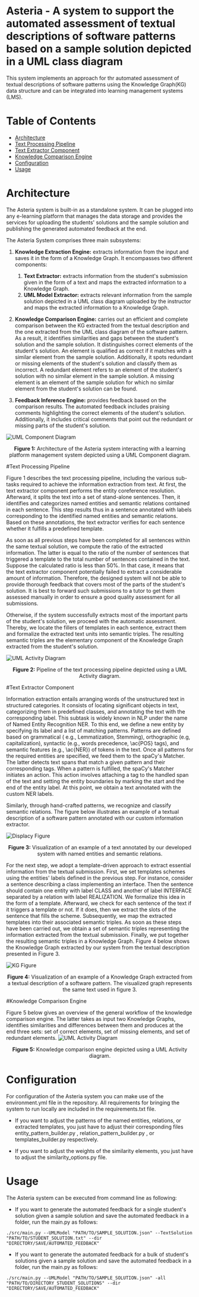 # Asteria - A system to support the automated assessment of textual descriptions of software patterns based on a sample solution depicted in a UML class diagram

This system implements an approach for thr automated assessment of textual descriptions of software patterns using the
Knowledge Graph(KG) data structure and can be integrated into learning management systems (LMS).

# Table of Contents

* [Architecture](#Architecture)
* [Text Processing Pipeline](#Text-Processing-Pipeline)
* [Text Extractor Component](#Text-Extractor-Component)
* [Knowledge Comparison Engine](#Knowledge-Comparison-Engine)
* [Configuration](#Configuration)
* [Usage](#Usage)

# Architecture

The Asteria system is built-in as a standalone system. It can be plugged into any e-learning platform that manages the
data storage and provides the services for uploading the students' solutions and the sample solution and publishing the
generated automated feedback at the end.

The Asteria System comprises three main subsystems:

1. **Knowledge Extraction Engine:** extracts information from the input and saves it in the form of a Knowledge Graph.
   It encompasses two different components:
    1. **Text Extractor:** extracts information from the student's submission given in the form of a text and maps the
       extracted information to a Knowledge Graph.
    2. **UML Model Extractor:** extracts relevant information from the sample solution depicted in a UML class diagram
       uploaded by the instructor and maps the extracted information to a Knowledge Graph.


2. **Knowledge Comparison Engine:** carries out an efficient and complete comparison between the KG extracted from the
   textual description and the one extracted from the UML class diagram of the software pattern. As a result, it
   identifies similarities and gaps between the student's solution and the sample solution. It distinguishes correct
   elements of the student's solution. An element is qualified as correct if it matches with a similar element from the
   sample solution. Additionally, it spots redundant or missing elements of the student's solution and classify them as
   incorrect. A redundant element refers to an element of the student's solution with no similar element in the sample
   solution. A missing element is an element of the sample solution for which no similar element from the student's
   solution can be found.


3. **Feedback Inference Engine:** provides feedback based on the comparison results. The automated feedback includes
   praising comments highlighting the correct elements of the student's solution. Additionally, it includes critical
   comments that point out the redundant or missing parts of the student's solution.

![UML Component Diagram](./figures/SubsystemDecomposition.png)
<p align="center"><b>Figure 1:</b> Architecture of the Asteria system interacting with a learning platform management system depicted using a UML Component diagram.</p>

#Text Processing Pipeline

Figure 1 describes the text processing pipeline, including the various sub-tasks required to achieve the information
extraction from text. At first, the text extractor component performs the entity coreference resolution. Afterward, it
splits the text into a set of stand-alone sentences. Then, it identifies and categorizes named entities and semantic
relations contained in each sentence. This step results thus in a sentence annotated with labels corresponding to the
identified named entities and semantic relations. Based on these annotations, the text extractor verifies for each
sentence whether it fulfills a predefined template.

As soon as all previous steps have been completed for all sentences within the same textual solution, we compute the
ratio of the extracted information. The latter is equal to the ratio of the number of sentences that triggered a
template to the total number of sentences contained in the text. Suppose the calculated ratio is less than 50\%. In that
case, it means that the text extractor component potentially failed to extract a considerable amount of information.
Therefore, the designed system will not be able to provide thorough feedback that covers most of the parts of the
student's solution. It is best to forward such submissions to a tutor to get them assessed manually in order to ensure a
good quality assessment for all submissions.

Otherwise, if the system successfully extracts most of the important parts of the student's solution, we proceed with
the automatic assessment. Thereby, we locate the fillers of templates in each sentence, extract them and formalize the
extracted text units into semantic triples. The resulting semantic triples are the elementary component of the Knowledge
Graph extracted from the student's solution.

![UML Activity Diagram](./figures/TextExtractor.png)
<p align="center"><b>Figure 2:</b> Pipeline of the text processing pipeline depicted using a UML Activity diagram.</p>

#Text Extractor Component

Information extraction entails arranging words of the unstructured text in structured categories. It consists of
locating significant objects in text, categorizing them in predefined classes, and annotating the text with the
corresponding label. This subtask is widely known in NLP under the name of Named Entity Recognition NER. To this end, we
define a new entity by specifying its label and a list of matching patterns. Patterns are defined based on grammatical (
e.g., Lemmatization, Stemming), orthographic (e.g, capitalization), syntactic (e.g., words precedence, \ac{POS} tags),
and semantic features (e.g., \ac{NER}) of tokens in the text. Once all patterns for the required entities are specified,
we feed them to the spaCy's Matcher. The latter detects text spans that match a given pattern and their corresponding
tags. When a pattern is fulfilled, the spaCy's Matcher initiates an action. This action involves attaching a tag to the
handled span of the text and setting the entity boundaries by marking the start and the end of the entity label. At this
point, we obtain a text annotated with the custom NER labels.

Similarly, through hand-crafted patterns, we recognize and classify semantic relations. The figure below illustrates an
example of a textual description of a software pattern annotated with our custom information extractor.

![Displacy Figure](./figures/displaCy.png)
<p align="center"><b>Figure 3:</b> Visualization of an example of a text annotated by our developed system with named entities and semantic relations.</p>

For the next step, we adopt a template-driven approach to extract essential information from the textual submission.
First, we set templates schemes using the entities' labels defined in the previous step. For instance, consider a
sentence describing a class implementing an interface. Then the sentence should contain one entity with label CLASS and
another of label INTERFACE separated by a relation with label REALIZATION. We formalize this idea in the form of a
template. Afterward, we check for each sentence of the text if it triggers a template or not. If it does, then we
extract the slots of the sentence that fills the scheme. Subsequently, we map the extracted templates into their
associated semantic triples. As soon as these steps have been carried out, we obtain a set of semantic triples
representing the information extracted from the textual submission. Finally, we put together the resulting semantic
triples in a Knowledge Graph. Figure 4 below shows the Knowledge Graph extracted by our system from the textual
description presented in Figure 3.

![KG Figure](./figures/KG.png)
<p align="center"><b>Figure 4:</b> Visualization of an example of a Knowledge Graph extracted from a textual description of a software pattern. The visualized graph represents the same text used in figure 3. </p>

#Knowledge Comparison Engine

Figure 5 below gives an overview of the general workflow of the knowledge comparison engine. The latter takes as input
two Knowledge Graphs, identifies similarities and differences between them and produces at the end three sets: set of
correct elements, set of missing elements, and set of redundant elements.
![UML Activity Diagram](./figures/KnowledgeComparisonEngine.png)
<p align="center"><b>Figure 5:</b> Knowledge comparison engine depicted using a UML Activity diagram.</p>

# Configuration

For configuration of the Asteria system you can make use of the environment.yml file in the repository. All requirements
for bringing the system to run locally are included in the requirements.txt file.

* If you want to adjust the patterns of the named entities, relations, or extracted templates, you just have to adjust
  their corresponding files entity_pattern_builder.py , relation_pattern_builder.py , or templates_builder.py
  respectively.


* If you want to adjust the weights of the similarity elements, you just have to adjust the similarity_options.py file.

# Usage

The Asteria system can be executed from command line as following:

* If you want to generate the automated feedback for a single student's solution given a sample solution and save the
  automated feedback in a folder, run the main.py as follows:

```
./src/main.py --UMLModel "PATH/TO/SAMPLE_SOLUTION.json" --TextSolution "PATH/TO/STUDENT_SOLUTION.txt" --dir "DIRECTORY/SAVE/AUTOMATED_FEEDBACK"
```

* If you want to generate the automated feedback for a bulk of student's solutions given a sample solution and save the
  automated feedback in a folder, run the main.py as follows:

```
./src/main.py --UMLModel "PATH/TO/SAMPLE_SOLUTION.json" -all "PATH/TO/DIRECTORY_STUDENT_SOLUTIONS" --dir "DIRECTORY/SAVE/AUTOMATED_FEEDBACK"
```





